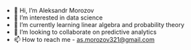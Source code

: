 - 👋 Hi, I’m Aleksandr Morozov 
- 👀 I’m interested in data science
- 🌱 I’m currently learning linear algebra and probability theory 
- 💞️ I’m looking to collaborate on predictive analytics
- 📫 How to reach me - as.morozov321@gmail.com

<!---
AleksandrMorozov123/AleksandrMorozov123 is a ✨ special ✨ repository because its `README.md` (this file) appears on your GitHub profile.
You can click the Preview link to take a look at your changes.
--->
